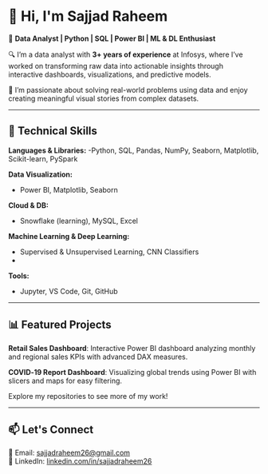 # 👋 Hi, I'm Sajjad Raheem

🎯 **Data Analyst | Python | SQL | Power BI | ML & DL Enthusiast**

🔍 I’m a data analyst with **3+ years of experience** at Infosys, where I’ve worked on transforming raw data into actionable insights through interactive dashboards, visualizations, and predictive models.

🚀 I’m passionate about solving real-world problems using data and enjoy creating meaningful visual stories from complex datasets.

---


## 🔧 Technical Skills

**Languages & Libraries:** 
-Python, SQL, Pandas, NumPy, Seaborn, Matplotlib, Scikit-learn, PySpark 

**Data Visualization:**
- Power BI, Matplotlib, Seaborn
  
**Cloud & DB:**
- Snowflake (learning), MySQL, Excel
   
**Machine Learning & Deep Learning:**
- Supervised & Unsupervised Learning, CNN Classifiers
-  
**Tools:**
- Jupyter, VS Code, Git, GitHub


---

## 📊 Featured Projects

**Retail Sales Dashboard**: Interactive Power BI dashboard analyzing monthly and regional sales KPIs with advanced DAX measures. 

**COVID‑19 Report Dashboard**: Visualizing global trends using Power BI with slicers and maps for easy filtering. 

Explore my repositories to see more of my work!

---

## 📫 Let's Connect

📧 Email: [sajjadraheem26@gmail.com](mailto:sajjadraheem26@gmail.com)  
💼 LinkedIn: [linkedin.com/in/sajjadraheem26](https://www.linkedin.com/in/sajjadraheem26) 

<!--
**sajjadraheem26/sajjadraheem26** is a ✨ _special_ ✨ repository because its `README.md` (this file) appears on your GitHub profile.

Here are some ideas to get you started:

- 🔭 I’m currently working on ...
- 🌱 I’m currently learning ...
- 👯 I’m looking to collaborate on ...
- 🤔 I’m looking for help with ...
- 💬 Ask me about ...
- 📫 How to reach me: ...
- 😄 Pronouns: ...
- ⚡ Fun fact: ...
-->
